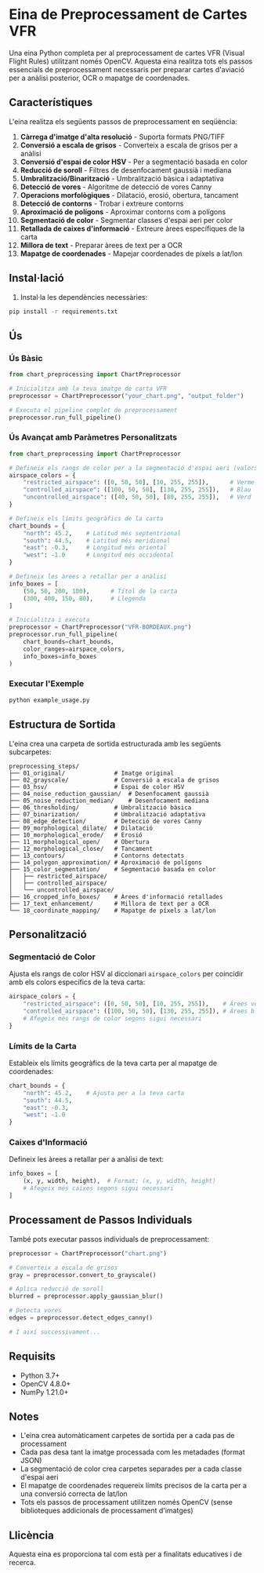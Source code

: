 # Eina de Preprocessament de Cartes VFR

Una eina Python completa per al preprocessament de cartes VFR (Visual Flight Rules) utilitzant només OpenCV. Aquesta eina realitza tots els passos essencials de preprocessament necessaris per preparar cartes d'aviació per a anàlisi posterior, OCR o mapatge de coordenades.

## Característiques

L'eina realitza els següents passos de preprocessament en seqüència:

1. **Càrrega d'imatge d'alta resolució** - Suporta formats PNG/TIFF
2. **Conversió a escala de grisos** - Converteix a escala de grisos per a anàlisi
3. **Conversió d'espai de color HSV** - Per a segmentació basada en color
4. **Reducció de soroll** - Filtres de desenfocament gaussià i mediana
5. **Umbralització/Binarització** - Umbralització bàsica i adaptativa
6. **Detecció de vores** - Algoritme de detecció de vores Canny
7. **Operacions morfològiques** - Dilatació, erosió, obertura, tancament
8. **Detecció de contorns** - Trobar i extreure contorns
9. **Aproximació de polígons** - Aproximar contorns com a polígons
10. **Segmentació de color** - Segmentar classes d'espai aeri per color
11. **Retallada de caixes d'informació** - Extreure àrees específiques de la carta
12. **Millora de text** - Preparar àrees de text per a OCR
13. **Mapatge de coordenades** - Mapejar coordenades de píxels a lat/lon

## Instal·lació

1. Instal·la les dependències necessàries:
```bash
pip install -r requirements.txt
```

## Ús

### Ús Bàsic

```python
from chart_preprocessing import ChartPreprocessor

# Inicialitza amb la teva imatge de carta VFR
preprocessor = ChartPreprocessor("your_chart.png", "output_folder")

# Executa el pipeline complet de preprocessament
preprocessor.run_full_pipeline()
```

### Ús Avançat amb Paràmetres Personalitzats

```python
from chart_preprocessing import ChartPreprocessor

# Defineix els rangs de color per a la segmentació d'espai aeri (valors HSV)
airspace_colors = {
    "restricted_airspace": ([0, 50, 50], [10, 255, 255]),      # Vermell
    "controlled_airspace": ([100, 50, 50], [130, 255, 255]),   # Blau
    "uncontrolled_airspace": ([40, 50, 50], [80, 255, 255]),   # Verd
}

# Defineix els límits geogràfics de la carta
chart_bounds = {
    "north": 45.2,    # Latitud més septentrional
    "south": 44.5,    # Latitud més meridional
    "east": -0.3,     # Longitud més oriental
    "west": -1.0      # Longitud més occidental
}

# Defineix les àrees a retallar per a anàlisi
info_boxes = [
    (50, 50, 200, 100),      # Títol de la carta
    (300, 400, 150, 80),     # Llegenda
]

# Inicialitza i executa
preprocessor = ChartPreprocessor("VFR-BORDEAUX.png")
preprocessor.run_full_pipeline(
    chart_bounds=chart_bounds,
    color_ranges=airspace_colors,
    info_boxes=info_boxes
)
```

### Executar l'Exemple

```bash
python example_usage.py
```

## Estructura de Sortida

L'eina crea una carpeta de sortida estructurada amb les següents subcarpetes:

```
preprocessing_steps/
├── 01_original/              # Imatge original
├── 02_grayscale/             # Conversió a escala de grisos
├── 03_hsv/                   # Espai de color HSV
├── 04_noise_reduction_gaussian/  # Desenfocament gaussià
├── 05_noise_reduction_median/    # Desenfocament mediana
├── 06_thresholding/          # Umbralització bàsica
├── 07_binarization/          # Umbralització adaptativa
├── 08_edge_detection/        # Detecció de vores Canny
├── 09_morphological_dilate/  # Dilatació
├── 10_morphological_erode/   # Erosió
├── 11_morphological_open/    # Obertura
├── 12_morphological_close/   # Tancament
├── 13_contours/              # Contorns detectats
├── 14_polygon_approximation/ # Aproximació de polígons
├── 15_color_segmentation/    # Segmentació basada en color
│   ├── restricted_airspace/
│   ├── controlled_airspace/
│   └── uncontrolled_airspace/
├── 16_cropped_info_boxes/    # Àrees d'informació retallades
├── 17_text_enhancement/      # Millora de text per a OCR
└── 18_coordinate_mapping/    # Mapatge de píxels a lat/lon
```

## Personalització

### Segmentació de Color

Ajusta els rangs de color HSV al diccionari `airspace_colors` per coincidir amb els colors específics de la teva carta:

```python
airspace_colors = {
    "restricted_airspace": ([0, 50, 50], [10, 255, 255]),    # Àrees vermelles
    "controlled_airspace": ([100, 50, 50], [130, 255, 255]), # Àrees blaves
    # Afegeix més rangs de color segons sigui necessari
}
```

### Límits de la Carta

Estableix els límits geogràfics de la teva carta per al mapatge de coordenades:

```python
chart_bounds = {
    "north": 45.2,    # Ajusta per a la teva carta
    "south": 44.5,
    "east": -0.3,
    "west": -1.0
}
```

### Caixes d'Informació

Defineix les àrees a retallar per a anàlisi de text:

```python
info_boxes = [
    (x, y, width, height),  # Format: (x, y, width, height)
    # Afegeix més caixes segons sigui necessari
]
```

## Processament de Passos Individuals

També pots executar passos individuals de preprocessament:

```python
preprocessor = ChartPreprocessor("chart.png")

# Converteix a escala de grisos
gray = preprocessor.convert_to_grayscale()

# Aplica reducció de soroll
blurred = preprocessor.apply_gaussian_blur()

# Detecta vores
edges = preprocessor.detect_edges_canny()

# I així successivament...
```

## Requisits

- Python 3.7+
- OpenCV 4.8.0+
- NumPy 1.21.0+

## Notes

- L'eina crea automàticament carpetes de sortida per a cada pas de processament
- Cada pas desa tant la imatge processada com les metadades (format JSON)
- La segmentació de color crea carpetes separades per a cada classe d'espai aeri
- El mapatge de coordenades requereix límits precisos de la carta per a una conversió correcta de lat/lon
- Tots els passos de processament utilitzen només OpenCV (sense biblioteques addicionals de processament d'imatges)

## Llicència

Aquesta eina es proporciona tal com està per a finalitats educatives i de recerca.
